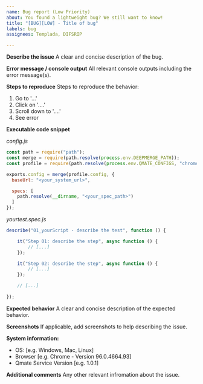 ```yaml
---
name: Bug report (Low Priority)
about: You found a lightweight bug? We still want to know!
title: "[BUG][LOW] - Title of bug"
labels: bug
assignees: Templada, DIFSRIP

---
```


**Describe the issue**
A clear and concise description of the bug.

**Error message / console output**
All relevant console outputs including the error message(s).

**Steps to reproduce**
Steps to reproduce the behavior:
1. Go to '...'
2. Click on '....'
3. Scroll down to '....'
4. See error

**Executable code snippet**

*config.js*
```js title="config"
const path = require("path");
const merge = require(path.resolve(process.env.DEEPMERGE_PATH));
const profile = require(path.resolve(process.env.QMATE_CONFIGS, "chrome.conf.js"));

exports.config = merge(profile.config, {
  baseUrl: "<your_system_url>",

  specs: [
    path.resolve(__dirname, "<your_spec_path>")
  ]
});
```

*yourtest.spec.js*
```js
describe("01_yourScript - describe the test", function () {

    it("Step 01: describe the step", async function () {
        // [...]
    });

    it("Step 02: describe the step", async function () {
        // [...]
    });

    // [...]
    
});
```

**Expected behavior**
A clear and concise description of the expected behavior.

**Screenshots**
If applicable, add screenshots to help describing the issue.

**System information:**
 - OS: [e.g. Windows, Mac, Linux]
 - Browser [e.g. Chrome - Version 96.0.4664.93]
 - Qmate Service Version [e.g. 1.0.1]

**Additional comments**
Any other relevant infromation about the issue.
